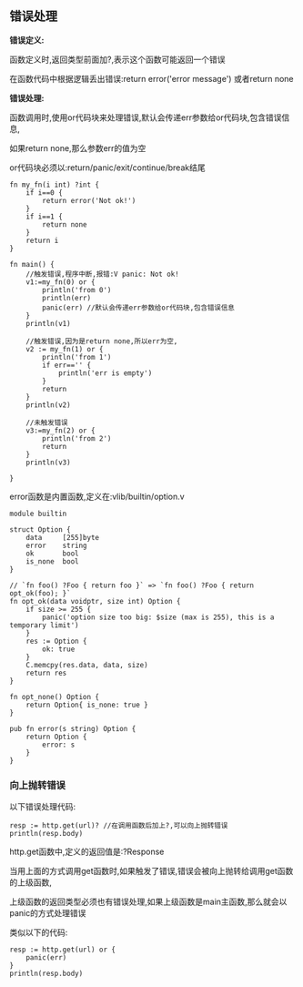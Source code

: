 ## 错误处理

**错误定义:**

函数定义时,返回类型前面加?,表示这个函数可能返回一个错误

在函数代码中根据逻辑丢出错误:return error('error message') 或者return none

**错误处理:**

函数调用时,使用or代码块来处理错误,默认会传递err参数给or代码块,包含错误信息,

如果return none,那么参数err的值为空

or代码块必须以:return/panic/exit/continue/break结尾

```
fn my_fn(i int) ?int {
	if i==0 {
		return error('Not ok!')
	}
	if i==1 {
	    return none
	}
	return i
}

fn main() {
    //触发错误,程序中断,报错:V panic: Not ok!
	v1:=my_fn(0) or {
	    println('from 0')
	    println(err)
	    panic(err) //默认会传递err参数给or代码块,包含错误信息
	}
	println(v1)

    //触发错误,因为是return none,所以err为空,
	v2 := my_fn(1) or {
	    println('from 1')
	    if err=='' {
	        println('err is empty')
	    }
		return
	}
	println(v2)

    //未触发错误
	v3:=my_fn(2) or {
	    println('from 2')
	    return
	}
	println(v3)

}
```

error函数是内置函数,定义在:vlib/builtin/option.v

```
module builtin

struct Option {
	data     [255]byte
	error    string
	ok       bool
	is_none  bool
}

// `fn foo() ?Foo { return foo }` => `fn foo() ?Foo { return opt_ok(foo); }`
fn opt_ok(data voidptr, size int) Option {
	if size >= 255 {
		panic('option size too big: $size (max is 255), this is a temporary limit')
	}
	res := Option {
		ok: true
	}
	C.memcpy(res.data, data, size)
	return res
}

fn opt_none() Option {
	return Option{ is_none: true }
}

pub fn error(s string) Option {
	return Option {
		error: s
	}
}
```



### 向上抛转错误

以下错误处理代码:

```
resp := http.get(url)? //在调用函数后加上?,可以向上抛转错误
println(resp.body)
```

http.get函数中,定义的返回值是:?Response

当用上面的方式调用get函数时,如果触发了错误,错误会被向上抛转给调用get函数的上级函数,

上级函数的返回类型必须也有错误处理,如果上级函数是main主函数,那么就会以panic的方式处理错误

类似以下的代码:

```
resp := http.get(url) or {
	panic(err)
}
println(resp.body)
```







